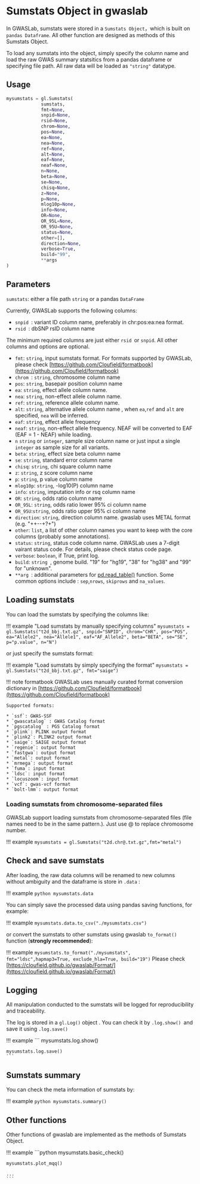 # Sumstats Object in gwaslab

In GWASLab, sumstats were stored in a `Sumstats Object`，which is built on `pandas Dataframe`. All other function are designed as methods of this Sumstats Object. 

To load any sumstats into the object, simply specify the column name and load the raw GWAS summary statsitics from a pandas dataframe or specifying file path. All raw data will be loaded as `"string"` datatype. 

## Usage

```python
mysumstats = gl.Sumstats(
             sumstats,
             fmt=None,
             snpid=None,
             rsid=None,
             chrom=None,
             pos=None,
             ea=None,
             nea=None,
             ref=None,
             alt=None,
             eaf=None,
             neaf=None,
             n=None,
             beta=None,
             se=None,
             chisq=None,
             z=None,
             p=None,
             mlog10p=None,
             info=None,
             OR=None,
             OR_95L=None,
             OR_95U=None,
             status=None,
             other=[],
             direction=None,
             verbose=True,
             build="99",
             **args
)
```

## Parameters

`sumstats`: either a file path `string` or a pandas `DataFrame`

Currently, GWASLab supports the following columns:

* `snpid `: variant ID column name, preferably in chr:pos:ea:nea format.
* `rsid `: dbSNP rsID column name

The minimum required columns are just either `rsid `or `snpid`. 
All other columns and options are optional.

* `fmt`: `string`, input sumstats format. For formats supported by GWASLab, please check [https://github.com/Cloufield/formatbook](https://github.com/Cloufield/formatbook)
* `chrom `: `string`, chromosome column name
* `pos`: `string`, basepair position column name
* `ea`: `string`, effect allele column name. 
* `nea`: `string`, non-effect allele column name.
* `ref`: `string`, reference allele column name.
* `alt`: `string`, alternative allele column name , when `ea`,`ref` and `alt` are specified, `nea` will be inferred.
* `eaf`: `string`, effect allele frequency
* `neaf`: `string`, non-effect allele frequency. NEAF will be converted to EAF (EAF = 1 - NEAF) while loading.
* `n` `string` or `integer`, sample size column name or just input a single `integer` as sample size for all variants.
* `beta`: `string`, effect size beta column name
* `se`: `string`, standard error column name
* `chisq`: `string`, chi square column name
* `z`: `string`, z score column name
* `p`: `string`, p value column name
* `mlog10p`: `string`, -log10(P) column name
* `info`: `string`, imputation info or rsq column name
* `OR`: `string`, odds ratio column name
* `OR_95L`: `string`, odds ratio lower 95% ci column name
* `OR_95U`:`string`, odds ratio upper 95% ci column name
* `direction`: `string`, direction column name. gwaslab uses METAL format (e.g. "++--+?+")
* `other`: `list`, a list  of other column names you want to keep with the core columns (probably some annotations).
* `status`: `string`, status code column name. GWASLab uses a 7-digit vairant status code. For details, please check status code page.
* `verbose`: `boolean`, if True, print log. 
* `build`:  `string `, genome build. "19" for "hg19", "38" for "hg38" and "99" for "unknown".
* `**arg `: additional parameters for [pd.read_table()](https://pandas.pydata.org/docs/reference/api/pandas.read_table.html) function. Some common options include : `sep`,`nrows`, `skiprows` and `na_values`.

## Loading sumstats

You can load the sumstats by specifying the columns like:

!!! example "Load sumstats by manually specifying columns"
    ```
    mysumstats = gl.Sumstats("t2d_bbj.txt.gz",
                 snpid="SNPID",
                 chrom="CHR",
                 pos="POS",
                 ea="Allele2",
                 nea="Allele1",
                 eaf="AF_Allele2",
                 beta="BETA",
                 se="SE",
                 p="p.value",
                 n="N")
    ```

or just specify the sumstats format:

!!! example "Load sumstats by simply specifying the format"
    ```
    mysumstats = gl.Sumstats("t2d_bbj.txt.gz", fmt="saige")
    ```
    
!!! note formatbook
    GWASLab uses manually curated format conversion dictionary in [https://github.com/Cloufield/formatbook](https://github.com/Cloufield/formatbook)

    Supported formats:
    
    * `ssf`: GWAS-SSF
    * `gwascatalog` : GWAS Catalog format
    * `pgscatalog` : PGS Catalog format
    * `plink`: PLINK output format
    * `plink2`: PLINK2 output format
    * `saige`: SAIGE output format
    * `regenie`: output format
    * `fastgwa`: output format
    * `metal`: output format
    * `mrmega`: output format
    * `fuma`: input format
    * `ldsc`: input format
    * `locuszoom`: input format
    * `vcf`: gwas-vcf format
    * `bolt-lmm`: output format
    
### Loading sumstats from chromosome-separated files
GWASLab support loading sumstats from chromosome-separated files (file names need to be in the same pattern.). Just use @ to replace chromosome number. 

!!! example
    ```
    mysumstats = gl.Sumstats("t2d.chr@.txt.gz",fmt="metal")
    ```


## Check and save sumstats
After loading, the raw data columns will be renamed to new columns without ambiguity and the dataframe is store in `.data` :

!!! example
    ```python
    mysumstats.data
    ```

You can simply save the processed data using pandas saving functions, for example:

!!! example
    ```
    mysumstats.data.to_csv("./mysumstats.csv")
    ```  
    
or convert the sumstats to other sumstats using gwaslab `to_format()` function (**strongly recommended**):

!!! example 
    ```
    mysumstats.to_format("./mysumstats", fmt="ldsc",hapmap3=True, exclude_hla=True, build="19")
    ```
Please check [https://cloufield.github.io/gwaslab/Format/](https://cloufield.github.io/gwaslab/Format/)


## Logging

All manipulation conducted to the sumstats will be logged for reproducibility and traceability. 

The log is stored in a `gl.Log()` object . You can check it by `.log.show() `and save it using `.log.save()`

!!! example 
    ```
    mysumstats.log.show()
    
    mysumstats.log.save()
    ```

## Sumstats summary

You can check the meta information of sumstats by:

!!! example 
    ```python
    mysumstats.summary()
    ```

## Other functions

Other functions of gwaslab are implemented as the methods of Sumstats Object.

!!! example
    ```python
    mysumstats.basic_check()
    
    mysumstats.plot_mqq()
    
    ...
    ```
